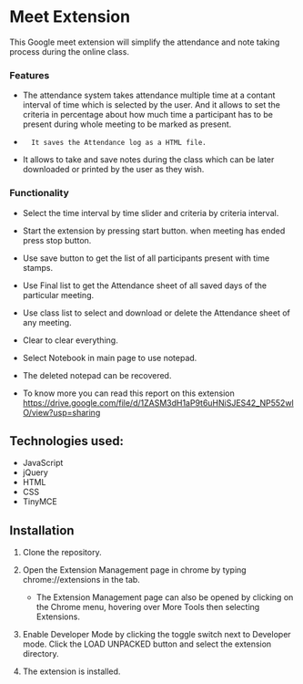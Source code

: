 
# Meet Extension

This Google meet extension will simplify the attendance and note taking process during the online class.


### Features

- 	The attendance system takes attendance multiple time at a contant interval of time which is selected by the user. And it allows to set the criteria in 		percentage about how much time a participant has to be present during whole meeting to be marked as present.
-       It saves the Attendance log as a HTML file.
-	It allows to take and save notes during the class which can be later downloaded or printed by the user as they wish.
### Functionality

- 	Select the time interval by time slider and criteria by criteria interval.
-	Start the extension by pressing start button. when meeting has ended press stop button.
-	Use save button to get the list of all participants present with time stamps.
-	Use Final list to get the Attendance sheet of all saved days of the particular meeting.
-	Use class list to select and download or delete the Attendance sheet of any meeting.
-	Clear to clear everything.
-	Select Notebook in main page to use notepad.
-	The deleted notepad can be recovered.

-	To know more you can read this report on this extension https://drive.google.com/file/d/1ZASM3dH1aP9t6uHNiSJES42_NP552wlO/view?usp=sharing

## Technologies used:

-   JavaScript
-   jQuery
-   HTML
-   CSS
-   TinyMCE

## Installation

1. Clone the repository.
2. Open the Extension Management page in chrome by typing chrome://extensions in the tab.

   - The Extension Management page can also be opened by clicking on the Chrome menu, hovering over More Tools then selecting Extensions.

3. Enable Developer Mode by clicking the toggle switch next to Developer mode.
   Click the LOAD UNPACKED button and select the extension directory.

4. The extension is installed.

